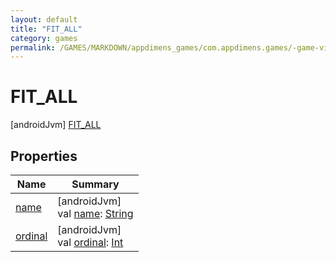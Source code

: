 ```yaml
---
layout: default
title: "FIT_ALL"
category: games
permalink: /GAMES/MARKDOWN/appdimens_games/com.appdimens.games/-game-viewport-mode/-f-i-t_-a-l-l/index.html
---
```


# FIT_ALL

[androidJvm]
[FIT_ALL](README.md)

## Properties

| Name | Summary |
|---|---|
| [name](../-c-r-o-p/README.md#-372974862%2FProperties%2F-188932584) | [androidJvm]<br>val [name](../-c-r-o-p/README.md#-372974862%2FProperties%2F-188932584): [String](https://kotlinlang.org/api/core/kotlin-stdlib/kotlin/-string/index.html) |
| [ordinal](../-c-r-o-p/README.md#-739389684%2FProperties%2F-188932584) | [androidJvm]<br>val [ordinal](../-c-r-o-p/README.md#-739389684%2FProperties%2F-188932584): [Int](https://kotlinlang.org/api/core/kotlin-stdlib/kotlin/-int/index.html) |